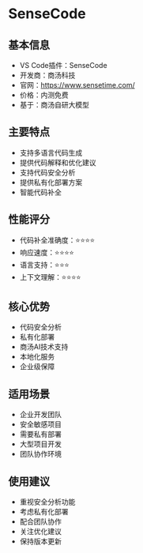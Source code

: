 # SenseCode

## 基本信息
- VS Code插件：SenseCode
- 开发商：商汤科技
- 官网：https://www.sensetime.com/
- 价格：内测免费
- 基于：商汤自研大模型

## 主要特点
- 支持多语言代码生成
- 提供代码解释和优化建议
- 支持代码安全分析
- 提供私有化部署方案
- 智能代码补全

## 性能评分
- 代码补全准确度：⭐️⭐️⭐️⭐️
- 响应速度：⭐️⭐️⭐️⭐️
- 语言支持：⭐️⭐️⭐️
- 上下文理解：⭐️⭐️⭐️⭐️

## 核心优势
- 代码安全分析
- 私有化部署
- 商汤AI技术支持
- 本地化服务
- 企业级保障

## 适用场景
- 企业开发团队
- 安全敏感项目
- 需要私有部署
- 大型项目开发
- 团队协作环境

## 使用建议
- 重视安全分析功能
- 考虑私有化部署
- 配合团队协作
- 关注优化建议
- 保持版本更新